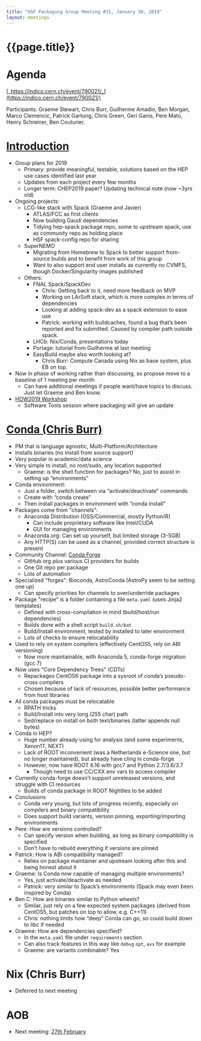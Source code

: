 ```yaml
---
title: "HSF Packaging Group Meeting #31, January 30, 2019"
layout: meetings
---
```


# {{page.title}}

# Agenda

[_https://indico.cern.ch/event/790021/_](https://indico.cern.ch/event/790021/)

Participants: Graeme Stewart, Chris Burr, Guilherme Amadio, Ben Morgan, Marco
Clemencic, Patrick Gartung, Chris Green, Geri Ganis, Pere Mato, Henry Schreiner,
Ben Couturier.

# [Introduction](https://indico.cern.ch/event/790021/contributions/3301107/attachments/1787837/2911508/HSF_Packaging_Group_Intro_2019-01-30.pdf)

- Group plans for 2019
  - Primary: provide meaningful, testable, solutions based on the HEP use cases
    identified last year
  - Updates from each project every few months
  - Longer term: CHEP2019 paper? Updating technical note (now ~3yrs old)
- Ongoing projects:
  - LCG-like stack with Spack (Graeme and Javier)
    - ATLAS/FCC as first clients
    - Now building Gaudi dependencies
    - Tidying hep-spack package repo, some to upstream spack, use as community
      repo as holding place
    - HSF spack-config repo for sharing
  - SuperNEMO
    - Migrating from Homebrew to Spack to better support from-source builds and
      to benefit from work of this group
    - Want to also support end user installs as currently no CVMFS, though
      Docker/Singularity images published
  - Others:
    - FNAL Spack/SpackDev
      - Chris: Getting back to it, need more feedback on MVP
      - Working on LArSoft stack, which is more complex in terms of dependencies
      - Looking at adding spack-dev as a spack extension to ease use
      - Patrick: working with buildcaches, found a bug that’s been reported and
        fix submitted. Caused by compiler path outside spack.
    - LHCb: Nix/Conda, presentations today
    - Portage: tutorial from Guilherme at last meeting
    - EasyBuild maybe also worth looking at?
      - Chris Burr: Compute Canada using Nix as base system, plus EB on top.
- Now in phase of working rather than discussing, so propose move to a baseline
  of 1 meeting per month
  - Can have additional meetings if people want/have topics to discuss. Just let
    Graeme and Ben know.
- [HOW2019 Workshop](https://indico.cern.ch/event/759388/)
  - Software Tools session where packaging will give an update

# [Conda (Chris Burr)](https://indico.cern.ch/event/790021/contributions/3301108/attachments/1787718/2911364/2019-01-30_HSF-Packaging-Conda.pdf)

- PM that is language agnostic, Multi-Platform/Architecture
- Installs binaries (no install from source support)
- Very popular in academic/data science
- Very simple to install, no root/sudo, any location supported
  - Graeme: is the shell function for packages? No, just to assist in setting up
    “environments”
- Conda environment:
  - Just a folder, switch between via “activate/deactivate” commands
  - Create with “conda create”
  - Then install packages in environment with “conda install”
- Packages come from "channels":
  - Anaconda Distribution (OSS/Commercial, mostly Python/R)
    - Can include proprietary software like Intel/CUDA
    - GUI for managing environments
  - Anaconda.org: Can set up yourself, but limited storage (3-5GB)
  - Any HTTP(S) can be used as a channel, provided correct structure is present
- Community Channel: [Conda Forge](https://conda-forge.org)
  - GitHub org plus various CI providers for builds
  - One Git repo per package
  - Lots of automation
- Specialized "forges": Bioconda, AstroConda (AstroPy seem to be setting one up)
  - Can specify priorities for channels to over/underride packages
- Package "recipe" is a folder containing a file `meta.yaml` (uses Jinja2
  templates)
  - Defined with cross-compilation in mind (build/host/run dependencies)
  - Builds done with a shell script `build.sh/bat`
  - Build/Install environment, tested by installed to later environment
  - Lots of checks to ensure relocatability
- Used to rely on system compilers (effectively CentOS5, rely on ABI versioning)
  - Now more maintainable, with Anaconda 5, conda-forge migration (gcc 7)
- Now uses "Core Dependency Trees" (CDTs)
  - Repackages CentOS6 package into a sysroot of conda’s pseudo-cross compilers
  - Chosen because of lack of resources, possible better performance from host
    libraries
- All conda packages must be relocatable
  - RPATH tricks
  - Build/Install into very long (255 char) path
  - Sed/replace on install on both text/binaries (latter appends null bytes)
- Conda in HEP?
  - Huge number already using for analysis (and some experiments, Xenon1T, NEXT)
  - Lack of ROOT inconvenient (was a Netherlands e-Science one, but no longer
    maintained), but already have cling in conda-forge
  - However, now have ROOT 6.16 with gcc7 and Python 2.7/3.6/3.7
    - Though need to use CC/CXX env vars to access compiler
- Currently conda-forge doesn’t support unreleased versions, and struggle with
  CI resources
  - Builds of conda package in ROOT Nightlies to be added
- Conclusions
  - Conda very young, but lots of progress recently, especially on compilers and
    binary compatibility
  - Does support build variants, version pinning, exporting/importing
    environments
- Pere: How are versions controlled?
  - Can specify version when building, as long as binary compatibility is
    specified
  - Don’t have to rebuild everything if versions are pinned
- Patrick: How is ABI compatibility managed?
  - Relies on package maintainer and upstream looking after this and being
    honest about it
- Graeme: Is Conda now capable of managing multiple environments?
  - Yes, just activate/deactivate as needed
  - Patrick: very similar to Spack’s environments (Spack may even been inspired
    by Conda)
- Ben C: How are binaries similar to Python wheels?
  - Similar, just rely on a few expected system packages (derived from CentOS5,
    but patches on top to allow, e.g. C++11)
  - Chris: nothing limits how “deep” Conda can go, so could build down to libc
    if needed
- Graeme: How are dependencies specified?
  - In the `meta.yaml` file under `requirements` section
  - Can also track features in this way like `debug` `opt`, `avx` for example
  - Graeme: are variants combinable? Yes

# Nix (Chris Burr)

- Deferred to next meeting

# AOB

- Next meeting: [27th February](https://indico.cern.ch/event/796240/)
